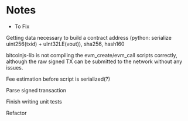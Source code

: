 # Notes

- To Fix

Getting data necessary to build a contract address (python: serialize uint256(txid) + uInt32LE(vout)), sha256, hash160

bitcoinjs-lib is not compiling the evm_create/evm_call scripts correctly, although the raw signed TX can be submitted to the network without any issues.

Fee estimation before script is serialized(?)

Parse signed transaction

Finish writing unit tests

Refactor